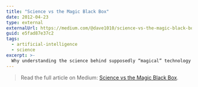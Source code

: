 ```yaml
---
title: "Science vs the Magic Black Box"
date: 2012-04-23
type: external
externalUrl: https://medium.com/@dave1010/science-vs-the-magic-black-box-e5fad87e37c2
guid: e5fad87e37c2
tags:
  - artificial-intelligence
  - science
excerpt: >-
  Why understanding the science behind supposedly “magical” technology matters more than trusting a mysterious black box.
---
```


> Read the full article on Medium: [Science vs the Magic Black Box](https://medium.com/@dave1010/science-vs-the-magic-black-box-e5fad87e37c2).
